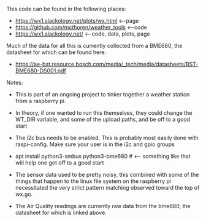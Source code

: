 This code can be found in the following places:
* https://wx1.slackology.net/plots/wx.html	<--page
* https://github.com/mcthoren/weather_tools	<--code
* https://wx1.slackology.net/			<--code, data, plots, page

Much of the data for all this is currently collected from a BME680, the datasheet for which can be found here:
* https://ae-bst.resource.bosch.com/media/_tech/media/datasheets/BST-BME680-DS001.pdf

Notes:

* This is part of an ongoing project to tinker together a weather station from a raspberry pi.

* In theory, if one wanted to run this themselves, they could change the WT_DIR variable, and some of the upload paths, and be off to a good start

* The i2c bus needs to be enabled.  This is probably most easily done with raspi-config.  Make sure your user is in the i2c and gpio groups 

* apt install python3-smbus python3-bme680 #  <-- something like that will help one get off to a good start

* The sensor data used to be pretty noisy, this combined with some of the things that happen to the linux file system on the raspberry pi necessitated the very strict pattern matching observed toward the top of wx.go.

* The Air Quality readings are currently raw data from the bme680, the datasheet for which is linked above.
